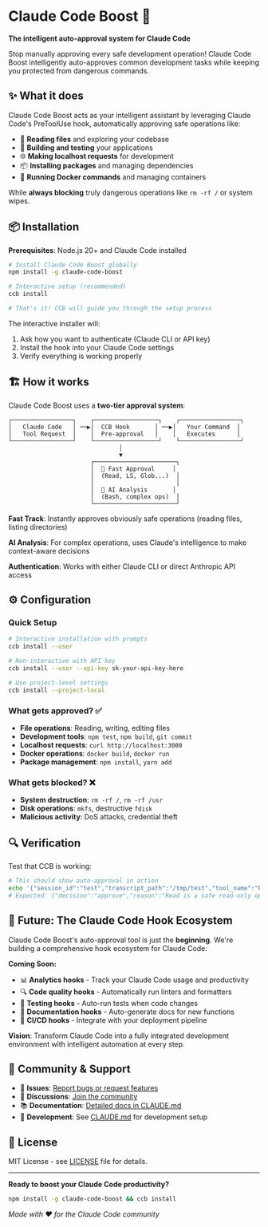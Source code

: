 # Claude Code Boost 🚀

**The intelligent auto-approval system for Claude Code**

Stop manually approving every safe development operation! Claude Code Boost intelligently auto-approves common development tasks while keeping you protected from dangerous commands.

## ✨ What it does

Claude Code Boost acts as your intelligent assistant by leveraging Claude Code's PreToolUse hook, automatically approving safe operations like:
- 📖 **Reading files** and exploring your codebase  
- 🔨 **Building and testing** your applications
- 🌐 **Making localhost requests** for development
- 📦 **Installing packages** and managing dependencies
- 🐳 **Running Docker commands** and managing containers

While **always blocking** truly dangerous operations like `rm -rf /` or system wipes.

## 📦 Installation

**Prerequisites**: Node.js 20+ and Claude Code installed

```bash
# Install Claude Code Boost globally
npm install -g claude-code-boost

# Interactive setup (recommended)
ccb install

# That's it! CCB will guide you through the setup process
```

The interactive installer will:
1. Ask how you want to authenticate (Claude CLI or API key)
2. Install the hook into your Claude Code settings
3. Verify everything is working properly

## 🏗️ How it works

Claude Code Boost uses a **two-tier approval system**:

```
┌─────────────────┐    ┌──────────────────┐    ┌─────────────────┐
│   Claude Code   │ ──▶│  CCB Hook       │ ──▶│   Your Command  │
│   Tool Request  │    │  Pre-approval   │    │   Executes      │
└─────────────────┘    └──────────────────┘    └─────────────────┘
                               │
                               ▼
                       ┌───────────────────────┐
                       │  🚀 Fast Approval     │
                       │  (Read, LS, Glob...)  │
                       │                       │
                       │  🤖 AI Analysis       │  
                       │  (Bash, complex ops)  │
                       └───────────────────────┘
```

**Fast Track**: Instantly approves obviously safe operations (reading files, listing directories)

**AI Analysis**: For complex operations, uses Claude's intelligence to make context-aware decisions

**Authentication**: Works with either Claude CLI or direct Anthropic API access

## ⚙️ Configuration

### Quick Setup
```bash
# Interactive installation with prompts
ccb install --user

# Non-interactive with API key  
ccb install --user --api-key sk-your-api-key-here

# Use project-level settings
ccb install --project-local
```

### What gets approved? ✅
- **File operations**: Reading, writing, editing files
- **Development tools**: `npm test`, `npm build`, `git commit`
- **Localhost requests**: `curl http://localhost:3000`
- **Docker operations**: `docker build`, `docker run`
- **Package management**: `npm install`, `yarn add`

### What gets blocked? ❌  
- **System destruction**: `rm -rf /`, `rm -rf /usr`
- **Disk operations**: `mkfs`, destructive `fdisk`
- **Malicious activity**: DoS attacks, credential theft

## 🔍 Verification

Test that CCB is working:

```bash
# This should show auto-approval in action
echo '{"session_id":"test","transcript_path":"/tmp/test","tool_name":"Read","tool_input":{"file_path":"/etc/hosts"}}' | ccb auto-approve-tools
# Expected: {"decision":"approve","reason":"Read is a safe read-only operation"}
```

## 🚀 Future: The Claude Code Hook Ecosystem

Claude Code Boost's auto-approval tool is just the **beginning**. We're building a comprehensive hook ecosystem for Claude Code:

**Coming Soon:**
- 📊 **Analytics hooks** - Track your Claude Code usage and productivity  
- 🔍 **Code quality hooks** - Automatically run linters and formatters
- 🧪 **Testing hooks** - Auto-run tests when code changes
- 📝 **Documentation hooks** - Auto-generate docs for new functions
- 🔄 **CI/CD hooks** - Integrate with your deployment pipeline

**Vision**: Transform Claude Code into a fully integrated development environment with intelligent automation at every step.

## 🤝 Community & Support

- 🐛 **Issues**: [Report bugs or request features](https://github.com/yifanzz/claude-code-boost/issues)
- 💬 **Discussions**: [Join the community](https://github.com/yifanzz/claude-code-boost/discussions)  
- 📚 **Documentation**: [Detailed docs in CLAUDE.md](./CLAUDE.md)
- 🔧 **Development**: See [CLAUDE.md](./CLAUDE.md) for development setup

## 📄 License

MIT License - see [LICENSE](LICENSE) file for details.

---

**Ready to boost your Claude Code productivity?** 
```bash
npm install -g claude-code-boost && ccb install
```

*Made with ❤️ for the Claude Code community*